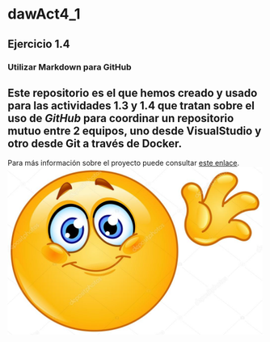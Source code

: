 # dawAct4_1
## Ejercicio 1.4
### Utilizar Markdown para GitHub
Este repositorio es el que hemos creado y usado para las actividades **1.3** y **1.4** que tratan sobre el uso de _GitHub_ para coordinar un repositorio mutuo entre 2 equipos, uno desde VisualStudio y otro desde Git a través de Docker.
---
Para más información sobre el proyecto puede consultar [este enlace](https://www.example.com).
![saludos](./saludo)